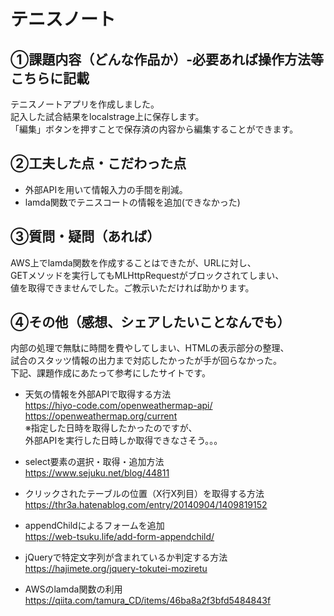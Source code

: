 # テニスノート  
## ①課題内容（どんな作品か）-必要あれば操作方法等こちらに記載  
テニスノートアプリを作成しました。  
記入した試合結果をlocalstrage上に保存します。  
「編集」ボタンを押すことで保存済の内容から編集することができます。  

## ②工夫した点・こだわった点  
* 外部APIを用いて情報入力の手間を削減。  
* lamda関数でテニスコートの情報を追加(できなかった)  

## ③質問・疑問（あれば）
AWS上でlamda関数を作成することはできたが、URLに対し、  
GETメソッドを実行してもMLHttpRequestがブロックされてしまい、  
値を取得できませんでした。ご教示いただければ助かります。  

## ④その他（感想、シェアしたいことなんでも）  
内部の処理で無駄に時間を費やしてしまい、HTMLの表示部分の整理、  
試合のスタッツ情報の出力まで対応したかったが手が回らなかった。  
下記、課題作成にあたって参考にしたサイトです。

* 天気の情報を外部APIで取得する方法  
<https://hiyo-code.com/openweathermap-api/>
<https://openweathermap.org/current>  
※指定した日時を取得したかったのですが、  
外部APIを実行した日時しか取得できなさそう。。。

* select要素の選択・取得・追加方法  
<https://www.sejuku.net/blog/44811>  

* クリックされたテーブルの位置（X行X列目）を取得する方法  
<https://thr3a.hatenablog.com/entry/20140904/1409819152>  

* appendChildによるフォームを追加  
<https://web-tsuku.life/add-form-appendchild/>  

* jQueryで特定文字列が含まれているか判定する方法  
<https://hajimete.org/jquery-tokutei-moziretu>  

* AWSのlamda関数の利用  
https://qiita.com/tamura_CD/items/46ba8a2f3bfd5484843f
